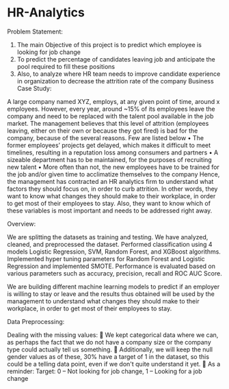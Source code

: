 # HR-Analytics

Problem Statement:
1.	The main Objective of this project is to predict which employee is looking for job change 
2.	To predict the percentage of candidates leaving job and anticipate the pool required to fill these positions 
3.	Also, to analyze where HR team needs to improve candidate experience in organization to decrease the attrition rate of the company 
Business Case Study:

A large company named XYZ, employs, at any given point of time, around x employees. However, every year, around ~15% of its employees leave the company and need to be replaced with the talent pool available in the job market. The management believes that this level of attrition (employees leaving, either on their own or because they got fired) is bad for the company, because of the several reasons. Few are listed below 
•	The former employees’ projects get delayed, which makes it difficult to meet timelines, resulting in a reputation loss among consumers and partners
•	A sizeable department has to be maintained, for the purposes of recruiting new talent
•	More often than not, the new employees have to be trained for the job and/or given time to acclimatize themselves to the company
Hence, the management has contracted an HR analytics firm to understand what factors they should focus on, in order to curb attrition. In other words, they want to know what changes they should make to their workplace, in order to get most of their employees to stay. Also, they want to know which of these variables is most important and needs to be addressed right away.

Overview:

We are splitting the datasets as training and testing. We have analyzed, cleaned, and preprocessed the dataset. Performed classification using 4 models Logistic Regression, SVM, Random Forest, and XGBoost algorithms. Implemented hyper tuning parameters for Random Forest and Logistic Regression and implemented SMOTE. Performance is evaluated based on various parameters such as accuracy, precision, recall and ROC AUC Score.

We are building different machine learning models to predict if an employer is willing to stay or leave and the results thus obtained will be used by the management to understand what changes they should make to their workplace, in order to get most of their employees to stay.


Data Preprocessing:

  Dealing with the missing values:
	We kept categorical data where we can, as perhaps the fact that we do not have a company size or the company type could actually tell us something.
	Additionally, we will keep the null gender values as of these, 30% have a target of 1 in the dataset, so this could be a telling data point, even if we don't quite understand it yet.
	As a reminder: Target: 0 – Not looking for job change, 1 – Looking for a job change
